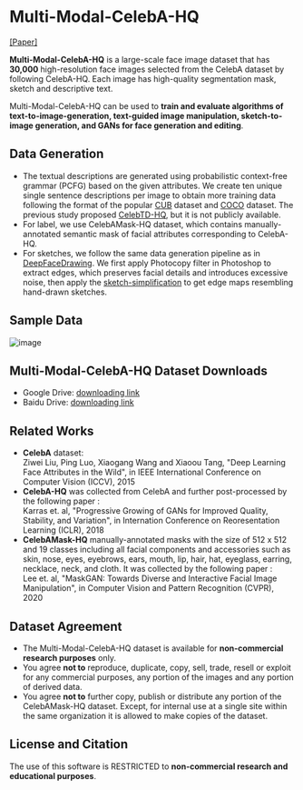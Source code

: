 # Multi-Modal-CelebA-HQ

[[Paper]](https://arxiv.org/)

**Multi-Modal-CelebA-HQ** is a large-scale face image dataset that has **30,000** high-resolution face images selected from the CelebA dataset by following CelebA-HQ. Each image has high-quality segmentation mask, sketch and descriptive text.

Multi-Modal-CelebA-HQ can be used to **train and evaluate algorithms of text-to-image-generation, text-guided image manipulation, sketch-to-image generation, and GANs for face generation and editing**.

## Data Generation

* The textual descriptions are generated using probabilistic context-free grammar (PCFG) based on the given attributes. We create ten unique single sentence descriptions per image to obtain more training data following the format of the popular [CUB](http://www.vision.caltech.edu/visipedia/CUB-200-2011.html) dataset and [COCO](http://cocodataset.org/#download) dataset.  The previous study proposed [CelebTD-HQ](https://arxiv.org/abs/2005.04909), but it is not publicly available.
* For label, we use CelebAMask-HQ dataset, which contains manually-annotated semantic mask of facial attributes corresponding to CelebA-HQ. 
* For sketches, we follow the same data generation pipeline as in [DeepFaceDrawing](http://www.geometrylearning.com/DeepFaceDrawing/). We first apply Photocopy filter in Photoshop to extract edges, which preserves facial details and introduces excessive noise, then apply the [sketch-simplification](https://github.com/bobbens/sketch_simplification) to get edge maps resembling hand-drawn sketches.

## Sample Data
![image](https://github.com/weihaox/Multi-Modal-CelebA-HQ/blob/main/images/sample.png)

## Multi-Modal-CelebA-HQ Dataset Downloads
* Google Drive: [downloading link](https://drive.google.com/)
* Baidu Drive: [downloading link](https://pan.baidu.com/)

## Related Works

* **CelebA** dataset:<br/>
Ziwei Liu, Ping Luo, Xiaogang Wang and Xiaoou Tang, "Deep Learning Face Attributes in the Wild", in IEEE International Conference on Computer Vision (ICCV), 2015 
* **CelebA-HQ** was collected from CelebA and further post-processed by the following paper :<br/>
Karras et. al, "Progressive Growing of GANs for Improved Quality, Stability, and Variation", in Internation Conference on Reoresentation Learning (ICLR), 2018
* **CelebAMask-HQ** manually-annotated masks with the size of 512 x 512 and 19 classes including all facial components and accessories such as skin, nose, eyes, eyebrows, ears, mouth, lip, hair, hat, eyeglass, earring, necklace, neck, and cloth. It was collected by the following paper :<br/>
Lee et. al, "MaskGAN: Towards Diverse and Interactive Facial Image Manipulation", in Computer Vision and Pattern Recognition (CVPR), 2020

## Dataset Agreement
* The Multi-Modal-CelebA-HQ dataset is available for **non-commercial research purposes** only.
* You agree **not to** reproduce, duplicate, copy, sell, trade, resell or exploit for any commercial purposes, any portion of the images and any portion of derived data.
* You agree **not to** further copy, publish or distribute any portion of the CelebAMask-HQ dataset. Except, for internal use at a single site within the same organization it is allowed to make copies of the dataset.

## License and Citation
The use of this software is RESTRICTED to **non-commercial research and educational purposes**.
